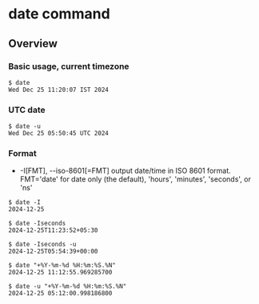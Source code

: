 # date command

## Overview

### Basic usage, current timezone
```
$ date
Wed Dec 25 11:20:07 IST 2024
```

### UTC date
```
$ date -u
Wed Dec 25 05:50:45 UTC 2024
```

### Format
* -I[FMT], --iso-8601[=FMT]  output date/time in ISO 8601 format.
                               FMT='date' for date only (the default),
                               'hours', 'minutes', 'seconds', or 'ns'
```
$ date -I
2024-12-25

$ date -Iseconds
2024-12-25T11:23:52+05:30

$ date -Iseconds -u
2024-12-25T05:54:39+00:00

$ date "+%Y-%m-%d %H:%m:%S.%N"
2024-12-25 11:12:55.969285700

$ date -u "+%Y-%m-%d %H:%m:%S.%N"
2024-12-25 05:12:00.998186800
```




